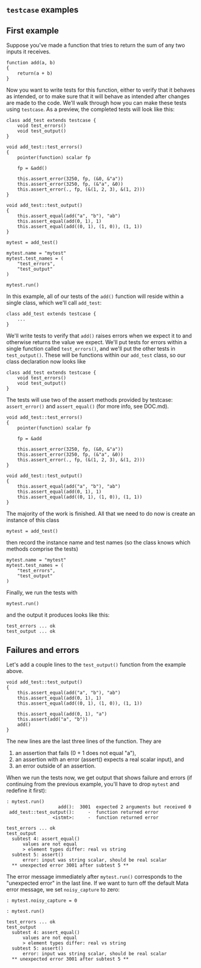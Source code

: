 `testcase` examples
-------------------

First example
-------------
Suppose you've made a function that tries to return the sum of any two inputs it receives.

    function add(a, b)
    {
        return(a + b)
    }
                
Now you want to write tests for this function, either to verify that it behaves as intended, or to make sure that it will behave as intended after changes are made to the code. We'll walk through how you can make these tests using `testcase`. As a preview, the completed tests will look like   this:

    class add_test extends testcase {
        void test_errors()
        void test_output()
    }
    
    void add_test::test_errors()
    {
        pointer(function) scalar fp
        
        fp = &add()
        
        this.assert_error(3250, fp, (&0, &"a"))
        this.assert_error(3250, fp, (&"a", &0))
        this.assert_error(., fp, (&(1, 2, 3), &(1, 2)))
    }
    
    void add_test::test_output()
    {            
        this.assert_equal(add("a", "b"), "ab")
        this.assert_equal(add(0, 1), 1)
        this.assert_equal(add((0, 1), (1, 0)), (1, 1))
    }
    
    mytest = add_test()
    
    mytest.name = "mytest"
    mytest.test_names = (
        "test_errors",
        "test_output"
    )
    
    mytest.run()

In this example, all of our tests of the `add()` function will reside within a single class, which we'll call `add_test`:

    class add_test extends testcase {
        ...
    }
                        
We'll write tests to verify that `add()` raises errors when we expect it to and otherwise returns the value we expect. We'll put tests for errors within a single function called `test_errors()`, and we'll put the other tests in `test_output()`. These will be functions within our `add_test` class, so our class declaration now looks like

    class add_test extends testcase {
        void test_errors()
        void test_output()
    }

The tests will use two of the assert methods provided by testcase: `assert_error()` and `assert_equal()` (for more info, see DOC.md).

    void add_test::test_errors()
    {
        pointer(function) scalar fp
        
        fp = &add
        
        this.assert_error(3250, fp, (&0, &"a"))
        this.assert_error(3250, fp, (&"a", &0))
        this.assert_error(., fp, (&(1, 2, 3), &(1, 2)))
    }
    
    void add_test::test_output()
    {
        this.assert_equal(add("a", "b"), "ab")
        this.assert_equal(add(0, 1), 1)
        this.assert_equal(add((0, 1), (1, 0)), (1, 1))
    }

The majority of the work is finished. All that we need to do now is create an instance of this class

    mytest = add_test()
        
then record the instance name and test names (so the class knows which methods comprise the tests)

    mytest.name = "mytest"
    mytest.test_names = (
        "test_errors",
        "test_output"
    )
                        
Finally, we run the tests with

    mytest.run()
                        
and the output it produces looks like this:

    test_errors ... ok
    test_output ... ok


Failures and errors
-------------------

Let's add a couple lines to the `test_output()` function from the example above.

    void add_test::test_output()
    {
        this.assert_equal(add("a", "b"), "ab")
        this.assert_equal(add(0, 1), 1)
        this.assert_equal(add((0, 1), (1, 0)), (1, 1))
                    
        this.assert_equal(add(0, 1), "a")
        this.assert(add("a", "b"))
        add()
    }
                
The new lines are the last three lines of the function. They are

1. an assertion that fails (0 + 1 does not equal "a"),
2. an assertion with an error (assert() expects a real scalar input), and
3. an error outside of an assertion.

When we run the tests now, we get output that shows failure and errors (if continuing from the previous example, you'll have to drop `mytest` and redefine it first):

    : mytest.run()        
                       add():  3001  expected 2 arguments but received 0
     add_test::test_output():     -  function returned error
                     <istmt>:     -  function returned error

    test_errors ... ok
    test_output
      subtest 4: assert_equal()
          values are not equal
          > element types differ: real vs string
      subtest 5: assert()
          error: input was string scalar, should be real scalar
      ** unexpected error 3001 after subtest 5 **
                  
The error message immediately after `mytest.run()` corresponds to the "unexpected error" in the last line. If we want to turn off the default Mata error message, we set `noisy_capture` to zero:

    : mytest.noisy_capture = 0

    : mytest.run()

    test_errors ... ok
    test_output
      subtest 4: assert_equal()
          values are not equal
          > element types differ: real vs string
      subtest 5: assert()
          error: input was string scalar, should be real scalar
      ** unexpected error 3001 after subtest 5 **
